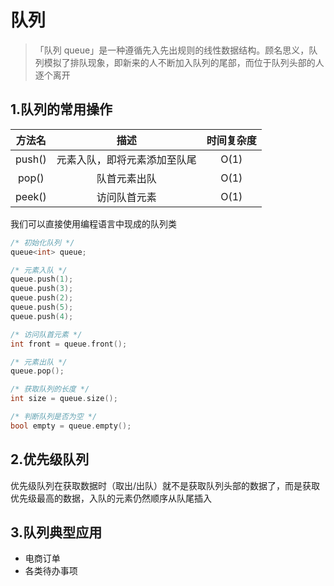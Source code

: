 # 队列

> 「队列 queue」是一种遵循先入先出规则的线性数据结构。顾名思义，队列模拟了排队现象，即新来的人不断加入队列的尾部，而位于队列头部的人逐个离开



## 1.队列的常用操作

| 方法名 |             描述             | 时间复杂度 |
| :----: | :--------------------------: | :--------: |
| push() | 元素入队，即将元素添加至队尾 |    O(1)    |
| pop()  |         队首元素出队         |    O(1)    |
| peek() |         访问队首元素         |    O(1)    |

我们可以直接使用编程语言中现成的队列类

```cpp
/* 初始化队列 */
queue<int> queue;

/* 元素入队 */
queue.push(1);
queue.push(3);
queue.push(2);
queue.push(5);
queue.push(4);

/* 访问队首元素 */
int front = queue.front();

/* 元素出队 */
queue.pop();

/* 获取队列的长度 */
int size = queue.size();

/* 判断队列是否为空 */
bool empty = queue.empty();
```



## 2.优先级队列

优先级队列在获取数据时（取出/出队）就不是获取队列头部的数据了，而是获取优先级最高的数据，入队的元素仍然顺序从队尾插入





## 3.队列典型应用

* 电商订单
* 各类待办事项